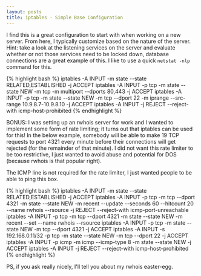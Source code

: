 ```yaml
---
layout: posts
title: iptables - Simple Base Configuration
---
```


I find this is a great configuration to start with when working on a new server. From here, I typically customize based on the nature of the server. Hint: take a look at the listening services on the server and evaluate whether or not those services need to be locked down, database connections are a great example of this. I like to use a quick `netstat -nlp` command for this.

{% highlight bash %}
iptables -A INPUT -m state --state RELATED,ESTABLISHED -j ACCEPT
iptables -A INPUT -p tcp -m state --state NEW -m tcp -m multiport --dports 80,443 -j ACCEPT
iptables -A INPUT -p tcp -m state --state NEW -m tcp --dport 22 -m iprange --src-range 10.9.8.7-10.9.8.10 -j ACCEPT
iptables -A INPUT -j REJECT --reject-with icmp-host-prohibited
{% endhighlight %}

BONUS: I was setting up an rwhois server for work and I wanted to implement some form of rate limiting; it turns out that iptables can be used for this! In the below example, somebody will be able to make 19 TCP requests to port 4321 every minute before their connections will get rejected (for the remainder of that minute). I did not want this rate limiter to be too restrictive, I just wanted to avoid abuse and potential for DOS (because rwhois is that popular right).

The ICMP line is not required for the rate limiter, I just wanted people to be able to ping this box.

{% highlight bash %}
iptables -A INPUT -m state --state RELATED,ESTABLISHED -j ACCEPT
iptables -A INPUT -p tcp -m tcp --dport 4321 -m state --state NEW -m recent --update --seconds 60 --hitcount 20 --name rwhois --rsource -j REJECT --reject-with icmp-port-unreachable
iptables -A INPUT -p tcp -m tcp --dport 4321 -m state --state NEW -m recent --set --name rwhois --rsource
iptables -A INPUT -p tcp -m state --state NEW -m tcp --dport 4321 -j ACCEPT
iptables -A INPUT -s 192.168.0.11/32 -p tcp -m state --state NEW -m tcp --dport 22 -j ACCEPT
iptables -A INPUT -p icmp -m icmp --icmp-type 8 -m state --state NEW -j ACCEPT
iptables -A INPUT -j REJECT --reject-with icmp-host-prohibited
{% endhighlight %}

PS, if you ask really nicely, I'll tell you about my rwhois easter-egg.
